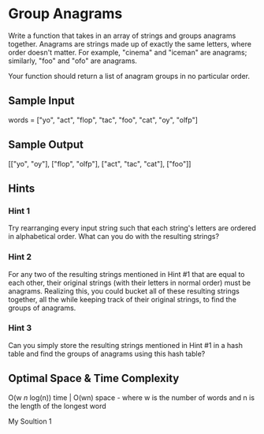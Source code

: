 # Group Anagrams

Write a function that takes in an array of strings and groups anagrams together.
Anagrams are strings made up of exactly the same letters, where order doesn't matter. 
For example, "cinema" and "iceman" are anagrams; similarly, "foo" and "ofo" are anagrams.

Your function should return a list of anagram groups in no particular order.

## Sample Input
words = ["yo", "act", "flop", "tac", "foo", "cat", "oy", "olfp"]

## Sample Output
[["yo", "oy"], ["flop", "olfp"], ["act", "tac", "cat"], ["foo"]]

## Hints

### Hint 1
Try rearranging every input string such that each string's letters are ordered in alphabetical order. 
What can you do with the resulting strings?

### Hint 2
For any two of the resulting strings mentioned in Hint #1 that are equal to each other, 
their original strings (with their letters in normal order) must be anagrams. 
Realizing this, you could bucket all of these resulting strings together, all the while keeping track of their original strings, 
to find the groups of anagrams.

### Hint 3
Can you simply store the resulting strings mentioned in Hint #1 in a hash table and find the groups of anagrams using this hash table?

## Optimal Space & Time Complexity
O(w *n* log(n)) time | O(wn) space - where w is the number of words and n is the length of the longest word

My Soultion 1

